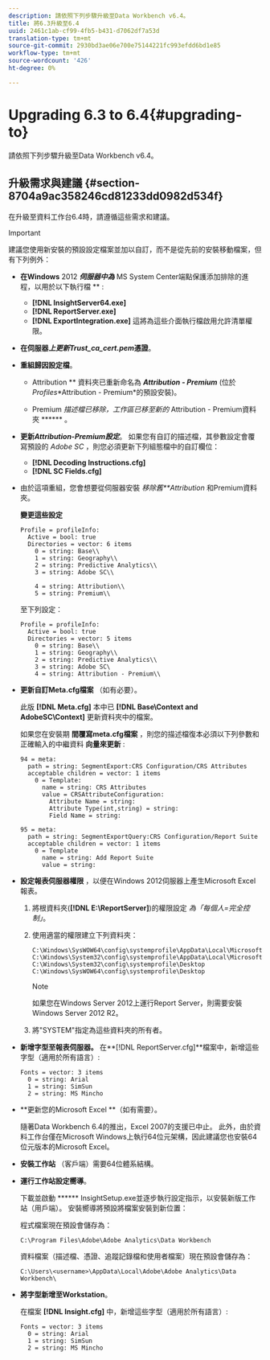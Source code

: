 ```yaml
---
description: 請依照下列步驟升級至Data Workbench v6.4。
title: 將6.3升級至6.4
uuid: 2461c1ab-cf99-4fb5-b431-d7062df7a53d
translation-type: tm+mt
source-git-commit: 2930bd3ae06e700e75144221fc993efdd6bd1e85
workflow-type: tm+mt
source-wordcount: '426'
ht-degree: 0%

---
```



# Upgrading 6.3 to 6.4{#upgrading-to}

請依照下列步驟升級至Data Workbench v6.4。

## 升級需求與建議 {#section-8704a9ac358246cd81233dd0982d534f}

在升級至資料工作台6.4時，請遵循這些需求和建議。

>[!IMPORTANT]
>
>建議您使用新安裝的預設設定檔案並加以自訂，而不是從先前的安裝移動檔案，但有下列例外：

* **在Windows** 2012 ***伺服器中為*** MS System Center端點保護添加排除的進程，以用於以下執行檔 ** :

   * **[!DNL InsightServer64.exe]**
   * **[!DNL ReportServer.exe]**
   * **[!DNL ExportIntegration.exe]**
   這將為這些介面執行檔啟用允許清單權限。

* **在伺服器&#x200B;*上更新Trust_ca_cert.pem*憑證**。
* **重組歸因設定檔**。

   * Attribution ** 資料夾已重新命名為 ***Attribution - Premium*** (位於 *Profiles*\*Attribution - Premium*的預設安裝)。

   * Premium *描述檔已移除，工作區已移至新的* Attribution - Premium資料夾 ****** 。

* **更新&#x200B;*Attribution-Premium設定***。 如果您有自訂的描述檔，其參數設定會覆寫預設的 *Adobe SC* ，則您必須更新下列組態檔中的自訂欄位：

   * **[!DNL Decoding Instructions.cfg]**
   * **[!DNL SC Fields.cfg]**

* 由於這項重組，您會想要從伺服器安裝 *移除舊**Attribution* 和Premium資料夾。

   **變更這些設定**

   ```
   Profile = profileInfo:  
     Active = bool: true 
     Directories = vector: 6 items 
       0 = string: Base\\ 
       1 = string: Geography\\ 
       2 = string: Predictive Analytics\\ 
       3 = string: Adobe SC\\ 
   
       4 = string: Attribution\\ 
       5 = string: Premium\\
   ```

   至下列設定：

   ```
   Profile = profileInfo:  
     Active = bool: true 
     Directories = vector: 5 items 
       0 = string: Base\\ 
       1 = string: Geography\\ 
       2 = string: Predictive Analytics\\ 
       3 = string: Adobe SC\
       4 = string: Attribution - Premium\\
   ```

* **更新自訂Meta.cfg檔案** （如有必要）。

   此版 **[!DNL Meta.cfg]** 本中已 **[!DNL Base\Context and AdobeSC\Context]** 更新資料夾中的檔案。

   如果您在安裝期 **間覆寫meta.cfg檔案** ，則您的描述檔復本必須以下列參數和正確輸入的中繼資料 **向量來更新** :

   ```
   94 = meta: 
     path = string: SegmentExport:CRS Configuration/CRS Attributes 
     acceptable children = vector: 1 items 
       0 = Template: 
         name = string: CRS Attributes 
         value = CRSAttributeConfiguration: 
           Attribute Name = string: 
           Attribute Type(int,string) = string: 
           Field Name = string: 
   
   95 = meta: 
     path = string: SegmentExportQuery:CRS Configuration/Report Suite 
     acceptable children = vector: 1 items 
       0 = Template 
         name = string: Add Report Suite 
         value = string:
   ```

* **設定報表伺服器權限** ，以便在Windows 2012伺服器上產生Microsoft Excel報表。

   1. 將根資料夾(**[!DNL E:\ReportServer\]**)的權限設定 *為「每個人=完全控制」*。

   1. 使用適當的權限建立下列資料夾：

      ```
      C:\Windows\SysWOW64\config\systemprofile\AppData\Local\Microsoft\Windows\INetCac‌he 
      C:\Windows\System32\config\systemprofile\AppData\Local\Microsoft\Windows\INetCac‌he 
      C:\Windows\System32\config\systemprofile\Desktop 
      C:\Windows\SysWOW64\config\systemprofile\Desktop
      ```

      >[!NOTE]
      >
      >如果您在Windows Server 2012上運行Report Server，則需要安裝Windows Server 2012 R2。

   1. 將&quot;SYSTEM&quot;指定為這些資料夾的所有者。

* **新增字型至報表伺服器。** 在**[!DNL ReportServer.cfg]**檔案中，新增這些字型（適用於所有語言）:

   ```
   Fonts = vector: 3 items 
     0 = string: Arial 
     1 = string: SimSun 
     2 = string: MS Mincho
   ```

* **更新您的Microsoft Excel **（如有需要）。

   隨著Data Workbench 6.4的推出，Excel 2007的支援已中止。 此外，由於資料工作台僅在Microsoft Windows上執行64位元架構，因此建議您也安裝64位元版本的Microsoft Excel。

* **安裝工作站** （客戶端）需要64位體系結構。
* **運行工作站設定嚮導**。

   下載並啟動 ****** InsightSetup.exe並逐步執行設定指示，以安裝新版工作站（用戶端）。 安裝嚮導將預設將檔案安裝到新位置：

   程式檔案現在預設會儲存為：

   ```
   C:\Program Files\Adobe\Adobe Analytics\Data Workbench
   ```

   資料檔案（描述檔、憑證、追蹤記錄檔和使用者檔案）現在預設會儲存為：

   ```
   C:\Users\<username>\AppData\Local\Adobe\Adobe Analytics\Data Workbench\
   ```

* **將字型新增至Workstation**。

   在檔案 **[!DNL Insight.cfg]** 中，新增這些字型（適用於所有語言）:

   ```
   Fonts = vector: 3 items 
     0 = string: Arial 
     1 = string: SimSun 
     2 = string: MS Mincho
   ```

